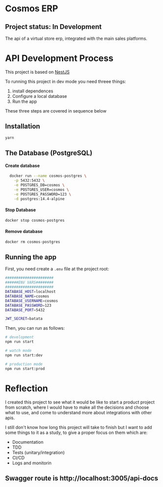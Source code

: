 # Cosmos ERP

## Project status: In Development

The api of a virtual store erp, integrated with the main sales platforms.

# API Development Process

This project is based on [NestJS](https://docs.nestjs.com/)

To running this project in dev mode you need threee things:

1. install dependences
2. Configure a local database
3. Run the app

These three steps are covered in sequence below

## Installation

```bash
yarn
```

## The Database (PostgreSQL)

#### Create database

```bash
  docker run --name cosmos-postgres \
    -p 5432:5432 \
    -e POSTGRES_DB=cosmos \
    -e POSTGRES_USER=cosmos \
    -e POSTGRES_PASSWORD=123 \
    -d postgres:14.4-alpine
```

#### Stop Database

```bash
docker stop cosmos-postgres
```

#### Remove database

```bash
docker rm cosmos-postgres
```

## Running the app

First, you need create a `.env` file at the project root:

```bash
######################
######ENV VARS########
######################
DATABASE_HOST=localhost
DATABASE_NAME=cosmos
DATABASE_USERNAME=cosmos
DATABASE_PASSWORD=123
DATABASE_PORT=5432

JWT_SECRET=batata
```

Then, you can run as follows:

```bash
# development
npm run start

# watch mode
npm run start:dev

# production mode
npm run start:prod

```

# Reflection

I created this project to see what it would be like to start a product project from scratch, where I would have to make all the decisions and choose what to use, and come to understand more about integrations with other apis.

I still don't know how long this project will take to finish but I want to add some things to it as a study, to give a proper focus on them which are:

- Documentation
- TDD
- Tests (unitary/integration)
- CI/CD
- Logs and monitorin

## Swagger route is http://localhost:3005/api-docs
